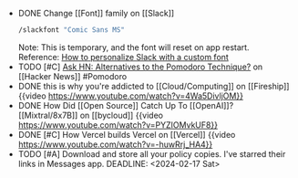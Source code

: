 - DONE Change [[Font]] family on [[Slack]]
  ```bash
  /slackfont "Comic Sans MS"
  ```
  Note: This is temporary, and the font will reset on app restart.
  Reference: [How to personalize Slack with a custom font](https://9to5mac.com/2020/09/11/how-to-change-slack-fonts/)
- TODO [#C] [Ask HN: Alternatives to the Pomodoro Technique?](https://news.ycombinator.com/item?id=39348500) on [[Hacker News]] #Pomodoro
- DONE this is why you're addicted to [[Cloud/Computing]] on [[Fireship]]
  {{video https://www.youtube.com/watch?v=4Wa5DivljOM}}
- DONE How Did [[Open Source]] Catch Up To [[OpenAI]]? [[Mixtral/8x7B]] on [[bycloud]]
  {{video https://www.youtube.com/watch?v=PYZIOMvkUF8}}
- DONE [#C] How Vercel builds Vercel on [[Vercel]]
  {{video https://www.youtube.com/watch?v=-huwRrj_HA4}}
- TODO [#A] Download and store all your policy copies. I've starred their links in Messages app.
  DEADLINE: <2024-02-17 Sat>